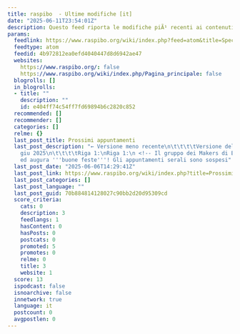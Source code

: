 ```yaml
---
title: raspibo  - Ultime modifiche [it]
date: "2025-06-11T23:54:01Z"
description: Questo feed riporta le modifiche piÃ¹ recenti ai contenuti del sito.
params:
  feedlink: https://www.raspibo.org/wiki/index.php?feed=atom&title=Speciale%3AUltimeModifiche
  feedtype: atom
  feedid: 4b972812ea0efd4040447d8d6942ae47
  websites:
    https://www.raspibo.org/: false
    https://www.raspibo.org/wiki/index.php/Pagina_principale: false
  blogrolls: []
  in_blogrolls:
  - title: ""
    description: ""
    id: e404ff74c54ff7fd69894b6c2820c852
  recommended: []
  recommender: []
  categories: []
  relme: {}
  last_post_title: Prossimi appuntamenti
  last_post_description: "← Versione meno recente\n\t\t\t\tVersione delle 14:29, 6
    giu 2025\n\t\t\t\tRiga 1:\nRiga 1:\n <!-- Il gruppo dei Makers di Bologna vi saluta
    ed augura '''buone feste'''! Gli appuntamenti serali sono sospesi"
  last_post_date: "2025-06-06T14:29:41Z"
  last_post_link: https://www.raspibo.org/wiki/index.php?title=Prossimi_appuntamenti&diff=7565&oldid=7564
  last_post_categories: []
  last_post_language: ""
  last_post_guid: 70b884814128027c90bb2d20d95309cd
  score_criteria:
    cats: 0
    description: 3
    feedlangs: 1
    hasContent: 0
    hasPosts: 0
    postcats: 0
    promoted: 5
    promotes: 0
    relme: 0
    title: 3
    website: 1
  score: 13
  ispodcast: false
  isnoarchive: false
  innetwork: true
  language: it
  postcount: 0
  avgpostlen: 0
---
```

